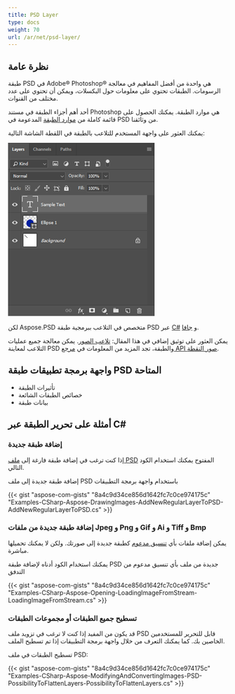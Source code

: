 ```yaml
---
title: PSD Layer
type: docs
weight: 70
url: /ar/net/psd-layer/
---
```


## **نظرة عامة**
طبقة PSD في Adobe® Photoshop® هي واحدة من أفضل المفاهيم في معالجة الرسومات. الطبقات تحتوي على معلومات حول البكسلات، ويمكن أن تحتوي على عدد مختلف من القنوات.

أحد أهم أجزاء الطبقة في مستند Photoshop هي موارد الطبقة. يمكنك الحصول على قائمة كاملة من [موارد الطبقة](/psd/ar/net/list-of-psd-layer-resources/) المدعومة في PSD من وثائقنا.

يمكنك العثور على واجهة المستخدم للتلاعب بالطبقة في اللقطة الشاشة التالية:

![todo:image_alt_text](psd-layer_1.png)

لكن Aspose.PSD متخصص في التلاعب ببرمجية طبقة PSD عبر [C#](/psd/ar/net/home/) و [جافا](https://docs.aspose.com/display/psdjava/Aspose.PSD+for+Java+Home).

يمكن العثور على توثيق إضافي في هذا المقال: [تلاعب الصور](/psd/ar/net/manipulating-images-html/). يمكن معالجة جميع عمليات التلاعب لمعاينة PSD والطبقة، تجد المزيد من المعلومات في [مرجع API صور النقطة](https://reference.aspose.com/psd/net/aspose.psd/rasterimage).

## **واجهة برمجة تطبيقات طبقة PSD المتاحة**
- تأثيرات الطبقة
- خصائص الطبقات الشائعة
- بيانات طبقة

## **أمثلة على تحرير الطبقة عبر C#**
### **إضافة طبقة جديدة**
إذا كنت ترغب في إضافة طبقة فارغة إلى [ملف PSD](/psd/ar/net/psd-file/) المفتوح يمكنك استخدام الكود التالي.

إضافة طبقة جديدة إلى ملف PSD باستخدام واجهة برمجة التطبيقات

{{< gist "aspose-com-gists" "8a4c9d34ce856d1642fc7c0ce974175c" "Examples-CSharp-Aspose-DrawingImages-AddNewRegularLayerToPSD-AddNewRegularLayerToPSD.cs" >}}
    
### **إضافة طبقة جديدة من ملفات Jpeg و Png و Gif و Ai و Tiff و Bmp**
يمكن إضافة ملفات بأي [تنسيق مدعوم](/psd/ar/net/supported-file-formats/) كطبقة جديدة إلى صورتك. ولكن لا يمكنك تحميلها مباشرة.

يمكنك استخدام الكود أدناه لإضافة طبقة PSD جديدة من ملف بأي تنسيق مدعوم من التدفق

{{< gist "aspose-com-gists" "8a4c9d34ce856d1642fc7c0ce974175c" "Examples-CSharp-Aspose-Opening-LoadingImageFromStream-LoadingImageFromStream.cs" >}}

### **تسطيح جميع الطبقات أو مجموعات الطبقات**
قد يكون من المفيد إذا كنت لا ترغب في تزويد ملف PSD قابل للتحرير للمستخدمين الخاصين بك. كما يمكنك التعرف من خلال واجهة برمجة التطبيقات إذا تم تسطيح الملف.

تسطيح الطبقات في ملف PSD:

{{< gist "aspose-com-gists" "8a4c9d34ce856d1642fc7c0ce974175c" "Examples-CSharp-Aspose-ModifyingAndConvertingImages-PSD-PossibilityToFlattenLayers-PossibilityToFlattenLayers.cs" >}}